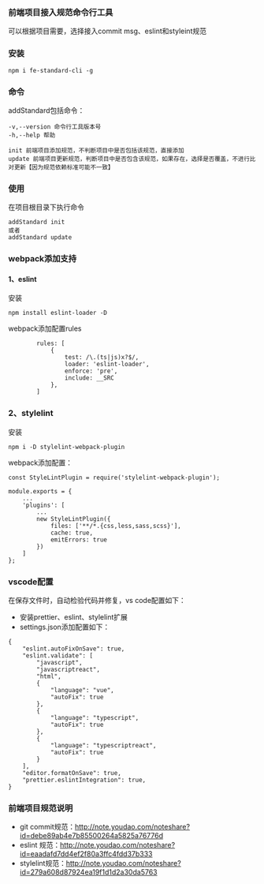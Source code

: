 ### 前端项目接入规范命令行工具
可以根据项目需要，选择接入commit msg、eslint和styleint规范

### 安装
```
npm i fe-standard-cli -g
```

### 命令
addStandard包括命令：
```
-v,--version 命令行工具版本号
-h,--help 帮助

init 前端项目添加规范，不判断项目中是否包括该规范，直接添加
update 前端项目更新规范，判断项目中是否包含该规范，如果存在，选择是否覆盖，不进行比对更新【因为规范依赖标准可能不一致】

```

### 使用
在项目根目录下执行命令
```
addStandard init
或者 
addStandard update
```

### webpack添加支持
#### 1、eslint
安装
```
npm install eslint-loader -D
```
webpack添加配置rules
```
        rules: [
            {
                test: /\.(ts|js)x?$/,
                loader: 'eslint-loader',
                enforce: 'pre',
                include: __SRC
            },
        ]
```

### 2、stylelint
安装
```
npm i -D stylelint-webpack-plugin
```
webpack添加配置：
```
const StyleLintPlugin = require('stylelint-webpack-plugin');

module.exports = {
    ...
    'plugins': [
        ...
        new StyleLintPlugin({
            files: ['**/*.{css,less,sass,scss}'],
            cache: true,
            emitErrors: true
        })
    ]
};

```

### vscode配置
在保存文件时，自动检验代码并修复，vs code配置如下：
* 安装prettier、eslint、stylelint扩展
* settings.json添加配置如下：
```
{
    "eslint.autoFixOnSave": true,
    "eslint.validate": [
        "javascript",
        "javascriptreact",
        "html",
        {
            "language": "vue",
            "autoFix": true
        },
        {
            "language": "typescript",
            "autoFix": true
        },
        {
            "language": "typescriptreact",
            "autoFix": true
        }
    ],
    "editor.formatOnSave": true,
    "prettier.eslintIntegration": true,
}

```

### 前端项目规范说明
* git commit规范：http://note.youdao.com/noteshare?id=debe89ab4e7b85500264a5825a76776d
* eslint 规范：http://note.youdao.com/noteshare?id=eaadafd7dd4ef2f80a3ffc4fdd37b333
* stylelint规范：http://note.youdao.com/noteshare?id=279a608d87924ea19f1d1d2a30da5763
